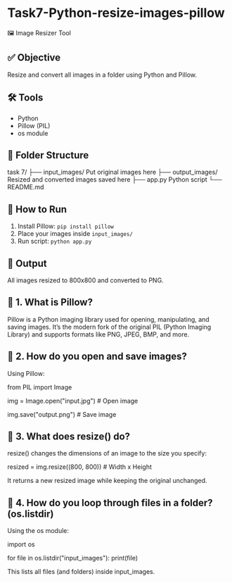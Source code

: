 # Task7-Python-resize-images-pillow
🖼️ Image Resizer Tool

## ✅ Objective
Resize and convert all images in a folder using Python and Pillow.

## 🛠 Tools
- Python
- Pillow (PIL)
- os module

##  📁 Folder Structure
task 7/
├── input_images/  Put original images here
├── output_images/  Resized and converted images saved here
├── app.py  Python script
└── README.md

##  🚀 How to Run
1. Install Pillow: `pip install pillow`
2. Place your images inside `input_images/`
3. Run script: `python app.py`

## 🎯 Output
All images resized to 800x800 and converted to PNG.

## 🧠 1. What is Pillow?
Pillow is a Python imaging library used for opening, manipulating, and saving images.
It’s the modern fork of the original PIL (Python Imaging Library) and supports formats like PNG, JPEG, BMP, and more.

## 📂 2. How do you open and save images?
Using Pillow:

from PIL import Image

img = Image.open("input.jpg")      # Open image

img.save("output.png")             # Save image

## 📏 3. What does resize() do?
resize() changes the dimensions of an image to the size you specify:

resized = img.resize((800, 800))  # Width x Height

It returns a new resized image while keeping the original unchanged.

## 📁 4. How do you loop through files in a folder? (os.listdir)
Using the os module:

import os

for file in os.listdir("input_images"):
    print(file)

This lists all files (and folders) inside input_images.
